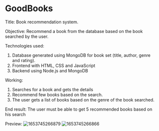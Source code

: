 # GoodBooks
Title: Book recommendation system.

Objective: Recommend a book from the database based on the book searched by the 
user.

Technologies used: 
1. Database generated using MongoDB for book set (title, author, genre and rating).
2. Frontend with HTML, CSS and JavaScript
3. Backend using Node.js and MongoDB

Working:
1. Searches for a book and gets the details
2. Recommend few books based on the search.
3. The user gets a list of books based on the genre of the book searched.

End result: The user must be able to get 5 recommended books based on his search

Preview:
![1653745266879](https://user-images.githubusercontent.com/91358401/170829811-2c07742b-7ea7-40eb-815c-27f7a86486f3.jpg)
![1653745266866](https://user-images.githubusercontent.com/91358401/170829805-0d2b04d1-d96f-4ae1-a03c-90d35d335700.jpg)
